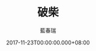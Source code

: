 ---
issue: 251
title: 破柴
author: 藍春瑞
date: 2017-11-23T00:00:00.000+08:00
topic: 懷想
difficulty: 2
wikidata: Q98095658
wikidata_link: https://www.wikidata.org/wiki/Q98095658
---